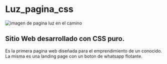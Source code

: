 # Luz_pagina_css
![imagen de pagina luz en el camino](img/Luz-en-el-Camino.screenshot.png)

## Sitio Web desarrollado con CSS puro.
Es la primera pagina web diseñada para el emprendimiento de un conocido. La misma es una landing page con un boton de whatsapp flotante. 
